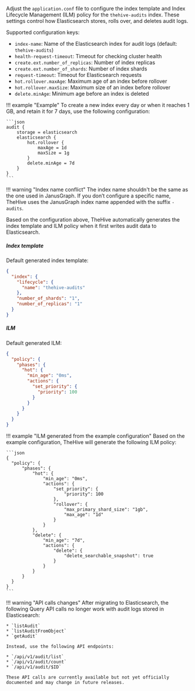 Adjust the `application.conf` file to configure the index template and Index Lifecycle Management (ILM) policy for the `thehive-audits` index. These settings control how Elasticsearch stores, rolls over, and deletes audit logs.

Supported configuration keys:

* `index-name`: Name of the Elasticsearch index for audit logs (default: `thehive-audits`)
* `health-request-timeout`: Timeout for checking cluster health
* `create.ext.number_of_replicas`: Number of index replicas
* `create.ext.number_of_shards`: Number of index shards
* `request-timeout`: Timeout for Elasticsearch requests
* `hot.rollover.maxAge`: Maximum age of an index before rollover
* `hot.rollover.maxSize`: Maximum size of an index before rollover
* `delete.minAge`: Minimum age before an index is deleted

!!! example "Example"
    To create a new index every day or when it reaches 1 GB, and retain it for 7 days, use the following configuration:

    ```json
    audit {
        storage = elasticsearch
        elasticsearch {
            hot.rollover {
                maxAge = 1d
                maxSize = 1g
            }
            delete.minAge = 7d
        }
    }
    ```

!!! warning "Index name conflict"
    The index name shouldn't be the same as the one used in JanusGraph. If you don’t configure a specific name, TheHive uses the JanusGraph index name appended with the suffix `-audits`.

Based on the configuration above, TheHive automatically generates the index template and ILM policy when it first writes audit data to Elasticsearch.

##### Index template

Default generated index template:

```json
{
  "index": {
    "lifecycle": {
      "name": "thehive-audits"
    },
    "number_of_shards": "1",
    "number_of_replicas": "1"
  }
}
```

##### ILM

Default generated ILM:

```json
{
  "policy": {
    "phases": {
      "hot": {
        "min_age": "0ms",
        "actions": {
          "set_priority": {
            "priority": 100
          }
        }
      }
    }
  }
}
```

!!! example "ILM generated from the example configuration"
    Based on the example configuration, TheHive will generate the following ILM policy:

    ```json
    {
      "policy": {
          "phases": {
              "hot": {
                  "min_age": "0ms",
                  "actions": {
                      "set_priority": {
                          "priority": 100
                      },
                      "rollover": {
                          "max_primary_shard_size": "1gb",
                          "max_age": "1d"
                      }
                  }
              },
              "delete": {
                  "min_age": "7d",
                  "actions": {
                      "delete": {
                          "delete_searchable_snapshot": true
                      }
                  }
              }
          }
      }
    }
    ```

!!! warning "API calls changes"
    After migrating to Elasticsearch, the following Query API calls no longer work with audit logs stored in Elasticsearch:
    
    * `listAudit`
    * `listAuditFromObject`
    * `getAudit`
    
    Instead, use the following API endpoints:
    
    * `/api/v1/audit/list`
    * `/api/v1/audit/count`
    * `/api/v1/audit/$ID`
  
    These API calls are currently available but not yet officially documented and may change in future releases.